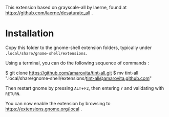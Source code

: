 This extension based on grayscale-all by laerne, found at https://github.com/laerne/desaturate_all .

Installation
============

Copy this folder to the gnome-shell extension folders, typically under `.local/share/gnome-shell/extensions`.

Using a terminal, you can do the following sequence of commands :

$ git clone https://github.com/amarovita/tint-all.git
$ mv tint-all ".local/share/gnome-shell/extensions/tint-all@amarovita.github.com"

Then restart gnome by pressing `ALT`+`F2`, then entering `r` and validating with `RETURN`.

You can now enable the extension by browsing to https://extensions.gnome.org/local .